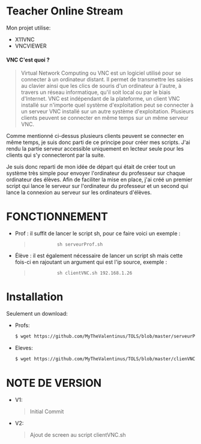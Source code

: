 # Teacher Online Stream

Mon projet utilise:
  - X11VNC
  - VNCVIEWER

#### VNC C'est quoi ?
> Virtual Network Computing ou VNC est un logiciel utilisé pour se connecter à un ordinateur distant. Il permet de transmettre les saisies au clavier ainsi que les clics de souris d'un ordinateur à l'autre, à travers un réseau informatique, qu'il soit local ou par le biais d'Internet. VNC est indépendant de la plateforme, un client VNC installé sur n'importe quel système d'exploitation peut se connecter à un serveur VNC installé sur un autre système d'exploitation. Plusieurs clients peuvent se connecter en même temps sur un même serveur VNC.

Comme mentionné ci-dessus plusieurs clients peuvent se connecter en même temps, je suis donc parti de ce principe pour créer mes scripts. J'ai rendu la partie serveur accessible uniquement en lecteur seule pour les clients qui s'y connecteront par la suite.

Je suis donc reparti de mon idée de départ qui était de créer tout un système très simple pour envoyer l'ordinateur du professeur sur chaque ordinateur des élèves.
Afin de faciliter la mise en place, j'ai créé un premier script qui lance le serveur sur l'ordinateur du professeur et un second qui lance la connexion au serveur sur les ordinateurs d'élèves.

# FONCTIONNEMENT

* Prof : il suffit de lancer le script sh, pour ce faire voici un exemple :
    >               sh serveurProf.sh

* Élève : il est également nécessaire de lancer un script sh mais cette fois-ci en rajoutant un argument qui est l'ip source, exemple :
    >               sh clientVNC.sh 192.168.1.26

# Installation

Seulement un download:
* Profs: 
    ```sh
    $ wget https://github.com/MyTheValentinus/TOLS/blob/master/serveurProf.sh
    ```
    
* Eleves: 
    ```sh
    $ wget https://github.com/MyTheValentinus/TOLS/blob/master/clienVNC.sh
    ```


# NOTE DE VERSION

* V1:
    >   Initial Commit

* V2:
    >   Ajout de screen au script clientVNC.sh